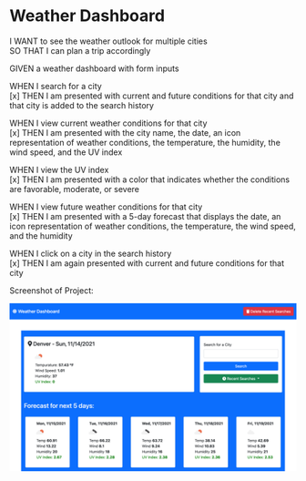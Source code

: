 # Weather Dashboard

I WANT to see the weather outlook for multiple cities\
SO THAT I can plan a trip accordingly

GIVEN a weather dashboard with form inputs

WHEN I search for a city\
[x] THEN I am presented with current and future conditions for that city and that city is added to the search history

WHEN I view current weather conditions for that city\
[x] THEN I am presented with the city name, the date, an icon representation of weather conditions, the temperature, the humidity, the wind speed, and the UV index

WHEN I view the UV index\
[x] THEN I am presented with a color that indicates whether the conditions are favorable, moderate, or severe

WHEN I view future weather conditions for that city\
[x] THEN I am presented with a 5-day forecast that displays the date, an icon representation of weather conditions, the temperature, the wind speed, and the humidity

WHEN I click on a city in the search history\
[x] THEN I am again presented with current and future conditions for that city

Screenshot of Project:

<img src="./assets/img/weather-db.png"/>
